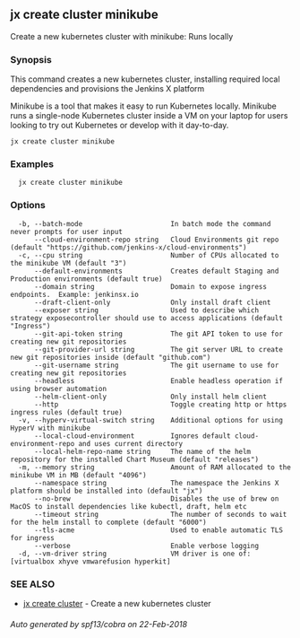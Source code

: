 ## jx create cluster minikube

Create a new kubernetes cluster with minikube: Runs locally

### Synopsis


This command creates a new kubernetes cluster, installing required local dependencies and provisions the Jenkins X platform 

Minikube is a tool that makes it easy to run Kubernetes locally. Minikube runs a single-node Kubernetes cluster inside a VM on your laptop for users looking to try out Kubernetes or develop with it day-to-day.

```
jx create cluster minikube
```

### Examples

```
  jx create cluster minikube
```

### Options

```
  -b, --batch-mode                      In batch mode the command never prompts for user input
      --cloud-environment-repo string   Cloud Environments git repo (default "https://github.com/jenkins-x/cloud-environments")
  -c, --cpu string                      Number of CPUs allocated to the minikube VM (default "3")
      --default-environments            Creates default Staging and Production environments (default true)
      --domain string                   Domain to expose ingress endpoints.  Example: jenkinsx.io
      --draft-client-only               Only install draft client
      --exposer string                  Used to describe which strategy exposecontroller should use to access applications (default "Ingress")
      --git-api-token string            The git API token to use for creating new git repositories
      --git-provider-url string         The git server URL to create new git repositories inside (default "github.com")
      --git-username string             The git username to use for creating new git repositories
      --headless                        Enable headless operation if using browser automation
      --helm-client-only                Only install helm client
      --http                            Toggle creating http or https ingress rules (default true)
  -v, --hyperv-virtual-switch string    Additional options for using HyperV with minikube
      --local-cloud-environment         Ignores default cloud-environment-repo and uses current directory 
      --local-helm-repo-name string     The name of the helm repository for the installed Chart Museum (default "releases")
  -m, --memory string                   Amount of RAM allocated to the minikube VM in MB (default "4096")
      --namespace string                The namespace the Jenkins X platform should be installed into (default "jx")
      --no-brew                         Disables the use of brew on MacOS to install dependencies like kubectl, draft, helm etc
      --timeout string                  The number of seconds to wait for the helm install to complete (default "6000")
      --tls-acme                        Used to enable automatic TLS for ingress
      --verbose                         Enable verbose logging
  -d, --vm-driver string                VM driver is one of: [virtualbox xhyve vmwarefusion hyperkit]
```

### SEE ALSO
* [jx create cluster](jx_create_cluster.md)	 - Create a new kubernetes cluster

###### Auto generated by spf13/cobra on 22-Feb-2018
